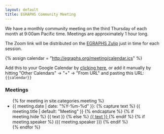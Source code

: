 ```yaml
---
layout: default
title: EGRAPHS Community Meeting
---
```


We have a monthly community meeting on the third Thursday of each month at 9:00am Pacific time.
Meetings are approximately 1 hour long.

The Zoom link will be distributed on the [EGRAPHS Zulip](/zulip)
 just in time for each session.

{% assign calendar = "http://egraphs.org/meeting/calendar.ics" %}

Add this to your Google Calendar by 
[clicking here](http://www.google.com/calendar/render?cid={{calendar}}), 
or add it manually by hitting 
"Other Calendars" → "+" → "From URL" and pasting this URL:
<code style="white-space: nowrap">{{calendar}}</code>

### Meetings

<style>
  .meeting.past { opacity: 50%; }
  .meeting.future:has(+ .past) { 
    font-weight: bold;
  }
</style>

<ul class="meetings">
{% for meeting in site.categories.meeting %}
  <li class="meeting" data-date="{{ meeting.date | date: "%Y-%m-%d" }}">
    <time>{{ meeting.date | date: "%Y-%m-%d" }}</time>:
    {% capture text %}
        {{ meeting.title | default: "Meeting" }}
    {% endcapture %}
    {% if meeting.hide %}
      {{ text }}
    {% else %}
      <a href="{{meeting.url}}"> {{ text }} </a>
    {% endif %}
    {% if meeting.speaker %}
      ({{ meeting.speaker }})
    {% endif %}
  </li>
{% endfor %}
</ul>

<script defer>
  const meetingElements = document.querySelectorAll('.meeting');
  let currentDate = new Date();
  currentDate.setHours(0, 0, 0, 0);
  // currentDate.setDate(currentDate.getDate() + 1); // for testing

  meetingElements.forEach((meetingElement) => {
    let dateString = `${meetingElement.dataset.date}T09:00:00-0700`;
    let meetingDate = new Date(dateString);
    // console.log(dateString, meetingDate);
    meetingDate.setHours(0, 0, 0, 0);

    if (meetingDate >= currentDate) {
      meetingElement.classList.add('future');
    } else {
      meetingElement.classList.add('past');
    }
  });
</script>


